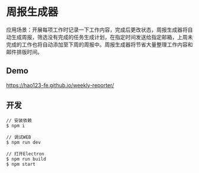 # 周报生成器

应用场景：开展每项工作时记录一下工作内容，完成后更改状态，周报生成器将自动生成周报，筛选没有完成的任务生成计划，在指定时间发送给指定邮箱，上周未完成的工作也将自动添加至下周的周报中。周报生成器将节省大量整理工作内容和邮件排版时间。

## Demo

https://hao123-fe.github.io/weekly-reporter/

## 开发

```
// 安装依赖
$ npm i

// 调试WEB
$ npm run dev

// 打开Electron
$ npm run build
$ npm start
```
